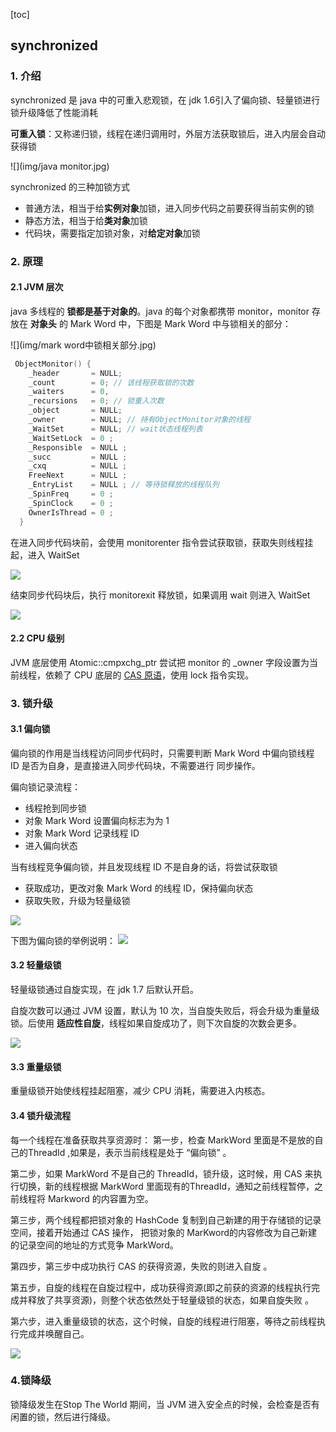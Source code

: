 [toc]

## synchronized

### 1. 介绍

synchronized 是 java 中的可重入悲观锁，在 jdk 1.6引入了偏向锁、轻量锁进行锁升级降低了性能消耗

**可重入锁**：又称递归锁，线程在递归调用时，外层方法获取锁后，进入内层会自动获得锁

![](img/java monitor.jpg)

synchronized 的三种加锁方式

- 普通方法，相当于给**实例对象**加锁，进入同步代码之前要获得当前实例的锁
- 静态方法，相当于给**类对象**加锁
- 代码块，需要指定加锁对象，对**给定对象**加锁

### 2. 原理

#### 2.1 JVM 层次

java 多线程的 **锁都是基于对象的**。java 的每个对象都携带 monitor，monitor 存放在 **对象头** 的 Mark Word  中，下图是 Mark Word 中与锁相关的部分：

![](img/mark word中锁相关部分.jpg)

``` c++
 ObjectMonitor() {
    _header       = NULL;
    _count        = 0; // 该线程获取锁的次数
    _waiters      = 0,
    _recursions   = 0; // 锁重入次数
    _object       = NULL;
    _owner        = NULL; // 持有ObjectMonitor对象的线程
    _WaitSet      = NULL; // wait状态线程列表
    _WaitSetLock  = 0 ;
    _Responsible  = NULL ;
    _succ         = NULL ;
    _cxq          = NULL ;
    FreeNext      = NULL ;
    _EntryList    = NULL ; // 等待锁释放的线程队列
    _SpinFreq     = 0 ;
    _SpinClock    = 0 ;
    OwnerIsThread = 0 ;
  }
```

在进入同步代码块前，会使用 monitorenter 指令尝试获取锁，获取失则线程挂起，进入 WaitSet

![](img/moniterenter.jpg)

结束同步代码块后，执行 monitorexit  释放锁，如果调用 wait 则进入 WaitSet

![](img/moniterexit.jpg)

#### 2.2 CPU 级别

JVM 底层使用 Atomic::cmpxchg_ptr 尝试把 monitor 的 _owner 字段设置为当前线程，依赖了 CPU 底层的 <a href="../jdk源码/util/CAS.md">CAS 原语</a>，使用 lock 指令实现。



### 3. 锁升级

#### 3.1 偏向锁

偏向锁的作用是当线程访问同步代码时，只需要判断 Mark Word 中偏向锁线程 ID 是否为自身，是直接进入同步代码块，不需要进行 同步操作。

偏向锁记录流程：

- 线程抢到同步锁
- 对象 Mark Word 设置偏向标志为为 1
- 对象 Mark Word 记录线程 ID
- 进入偏向状态

当有线程竞争偏向锁，并且发现线程 ID 不是自身的话，将尝试获取锁

- 获取成功，更改对象 Mark Word 的线程 ID，保持偏向状态
- 获取失败，升级为轻量级锁

![](img/偏向锁流程.png)

下图为偏向锁的举例说明：
![](img/偏向锁举例说明.png)

#### 3.2 轻量级锁

轻量级锁通过自旋实现，在 jdk 1.7 后默认开启。

自旋次数可以通过 JVM 设置，默认为 10 次，当自旋失败后，将会升级为重量级锁。后使用 **适应性自旋**，线程如果自旋成功了，则下次自旋的次数会更多。

![](img/轻量级锁流程图.png)

#### 3.3 重量级锁

重量级锁开始使线程挂起阻塞，减少 CPU 消耗，需要进入内核态。



#### 3.4 锁升级流程

每一个线程在准备获取共享资源时： 第一步，检查 MarkWord 里面是不是放的自己的ThreadId ,如果是，表示当前线程是处于 “偏向锁” 。

第二步，如果 MarkWord 不是自己的 ThreadId，锁升级，这时候，用 CAS 来执行切换，新的线程根据 MarkWord 里面现有的ThreadId，通知之前线程暂停，之前线程将 Markword 的内容置为空。

第三步，两个线程都把锁对象的 HashCode 复制到自己新建的用于存储锁的记录空间，接着开始通过 CAS 操作， 把锁对象的 MarKword的内容修改为自己新建的记录空间的地址的方式竞争 MarkWord。

第四步，第三步中成功执行 CAS 的获得资源，失败的则进入自旋 。

第五步，自旋的线程在自旋过程中，成功获得资源(即之前获的资源的线程执行完成并释放了共享资源)，则整个状态依然处于轻量级锁的状态，如果自旋失败 。

第六步，进入重量级锁的状态，这个时候，自旋的线程进行阻塞，等待之前线程执行完成并唤醒自己。

![](img/锁升级过程.jpg)

### 4.锁降级

锁降级发生在Stop The World 期间，当 JVM 进入安全点的时候，会检查是否有闲置的锁，然后进行降级。